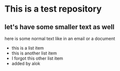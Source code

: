 # This is a test repository

## let's have some smaller text as well

here is some normal text like in an email or a document

* this is a list item
* this is another list item
* I forgot this other list item
* added by alok





